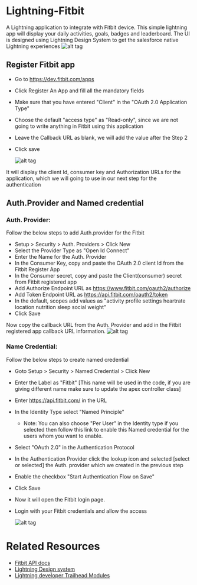 # Lightning-Fitbit
A Lightning application to integrate with Fitbit device. This simple lightning app will display your daily activities, goals, badges and leaderboard. The UI is designed using Lightning Design System to get the salesforce native Lightning experiences
  ![alt tag](https://raw.github.com/Karanraj/Lightning-Fitbit/master/img/LightningFitbit.png)
## Register Fitbit app
* Go to https://dev.fitbit.com/apps
* Click Register An App and fill all the mandatory fields
* Make sure that you have entered "Client" in the "OAuth 2.0 Application Type"
* Choose the default "access type" as "Read-only", since we are not going to write anything in Fitbit using this application
* Leave the Callback URL as blank, we will add the value after the Step 2
* Click save

  ![alt tag](https://raw.github.com/Karanraj/Lightning-Fitbit/master/img/FitApp.png)

It will display the client Id, consumer key and Authorization URLs for the application, which we will going to use in our next step for the authentication

## Auth.Provider and Named credential

### Auth. Provider:  
Follow the below steps to add Auth.provider for the Fitbit
* Setup > Security > Auth. Providers > Click New
* Select the Provider Type as "Open Id Connect"
* Enter the Name for the Auth. Provider
* In the Consumer Key, copy and paste the OAuth 2.0 client Id from the Fitbit Register App
* In the Consumer secret, copy and paste the Client(consumer) secret from Fitbit registered app
* Add Authorize Endpoint URL as https://www.fitbit.com/oauth2/authorize
* Add Token Endpoint URL as https://api.fitbit.com/oauth2/token
* In the default, scopes add values as "activity profile settings heartrate location nutrition sleep social weight"
* Click Save

Now copy the callback URL from the Auth. Provider and add in the Fitbit registered app callback URL information.
  ![alt tag](https://raw.github.com/Karanraj/Lightning-Fitbit/master/img/AuthProvider.png)

### Name Credential:
Follow the below steps to create named credential

* Goto Setup > Security > Named Credential > Click New
* Enter the Label as "Fitbit" [This name will be used in the code, if you are giving different name make sure to update the apex controller class]
* Enter https://api.fitbit.com/ in the URL
* In the Identity Type select "Named Principle"
  * Note: You can also choose "Per User" in the Identity type if you selected then follow this link to enable this Named credential for the users whom you want to enable.
* Select "OAuth 2.0" in the Authentication Protocol
* In the Authentication Provider click the lookup icon and selected [select or selected] the Auth. provider which we created in the previous step
* Enable the checkbox "Start Authentication Flow on Save"
* Click Save
* Now it will open the Fitbit login page.
* Login with your Fitbit credentials and allow the access

  ![alt tag](https://raw.github.com/Karanraj/Lightning-Fitbit/master/img/NamedCrendential.png)

# Related Resources
* [Fitbit API docs](https://dev.fitbit.com/docs/basics/)
* [Lightning Design system](https://www.lightningdesignsystem.com/)
* [Lightning developer Trailhead Modules](https://developer.salesforce.com/trailhead/trail/lex_dev)
